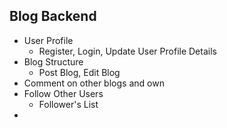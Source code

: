 ## Blog Backend
- User Profile
    - Register, Login, Update User Profile Details
- Blog Structure
    - Post Blog, Edit Blog
- Comment on other blogs and own
- Follow Other Users
    - Follower's List
- 